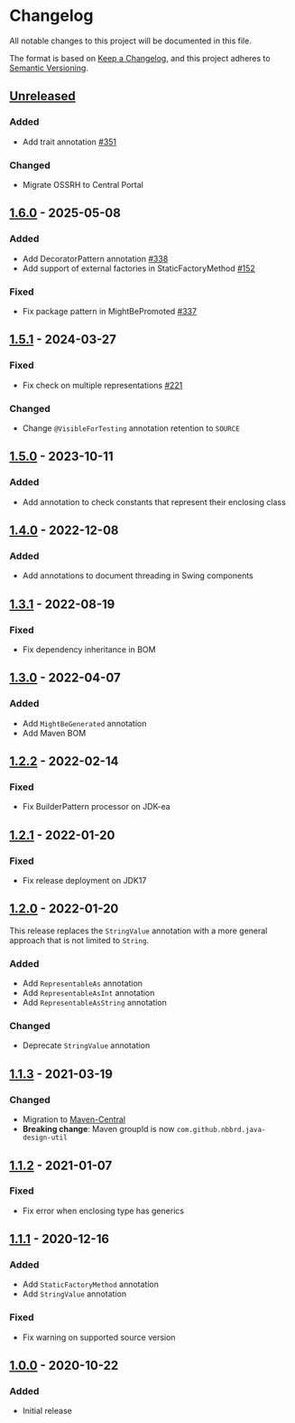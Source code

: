 # Changelog

All notable changes to this project will be documented in this file.

The format is based on [Keep a Changelog](https://keepachangelog.com/en/1.0.0/),
and this project adheres to [Semantic Versioning](https://semver.org/spec/v2.0.0.html).

## [Unreleased]

### Added

- Add trait annotation [#351](https://github.com/nbbrd/java-design-util/issues/351)

### Changed

- Migrate OSSRH to Central Portal

## [1.6.0] - 2025-05-08

### Added

- Add DecoratorPattern annotation [#338](https://github.com/nbbrd/java-design-util/issues/338)
- Add support of external factories in StaticFactoryMethod [#152](https://github.com/nbbrd/java-design-util/issues/152)

### Fixed

- Fix package pattern in MightBePromoted [#337](https://github.com/nbbrd/java-design-util/issues/337)

## [1.5.1] - 2024-03-27

### Fixed

- Fix check on multiple representations [#221](https://github.com/nbbrd/java-design-util/issues/221)

### Changed

- Change `@VisibleForTesting` annotation retention to `SOURCE`

## [1.5.0] - 2023-10-11

### Added

- Add annotation to check constants that represent their enclosing class

## [1.4.0] - 2022-12-08

### Added

- Add annotations to document threading in Swing components

## [1.3.1] - 2022-08-19

### Fixed

- Fix dependency inheritance in BOM

## [1.3.0] - 2022-04-07

### Added

- Add `MightBeGenerated` annotation
- Add Maven BOM

## [1.2.2] - 2022-02-14

### Fixed

- Fix BuilderPattern processor on JDK-ea

## [1.2.1] - 2022-01-20

### Fixed

- Fix release deployment on JDK17

## [1.2.0] - 2022-01-20

This release replaces the `StringValue` annotation with a more general approach that is not limited to `String`.

### Added

- Add `RepresentableAs` annotation
- Add `RepresentableAsInt` annotation
- Add `RepresentableAsString` annotation

### Changed

- Deprecate `StringValue` annotation

## [1.1.3] - 2021-03-19

### Changed

- Migration to [Maven-Central](https://search.maven.org/search?q=g:com.github.nbbrd.java-design-util)
- **Breaking change**: Maven groupId is now `com.github.nbbrd.java-design-util`

## [1.1.2] - 2021-01-07

### Fixed

- Fix error when enclosing type has generics

## [1.1.1] - 2020-12-16

### Added

- Add `StaticFactoryMethod` annotation
- Add `StringValue` annotation

### Fixed

- Fix warning on supported source version

## [1.0.0] - 2020-10-22

### Added

- Initial release

[Unreleased]: https://github.com/nbbrd/java-design-util/compare/v1.6.0...HEAD
[1.6.0]: https://github.com/nbbrd/java-design-util/compare/v1.5.1...v1.6.0
[1.5.1]: https://github.com/nbbrd/java-design-util/compare/v1.5.0...v1.5.1
[1.5.0]: https://github.com/nbbrd/java-design-util/compare/v1.4.0...v1.5.0
[1.4.0]: https://github.com/nbbrd/java-design-util/compare/v1.3.1...v1.4.0
[1.3.1]: https://github.com/nbbrd/java-design-util/compare/v1.3.0...v1.3.1
[1.3.0]: https://github.com/nbbrd/java-design-util/compare/v1.2.2...v1.3.0
[1.2.2]: https://github.com/nbbrd/java-design-util/compare/v1.2.1...v1.2.2
[1.2.1]: https://github.com/nbbrd/java-design-util/compare/v1.2.0...v1.2.1
[1.2.0]: https://github.com/nbbrd/java-design-util/compare/v1.1.3...v1.2.0
[1.1.3]: https://github.com/nbbrd/java-design-util/compare/v1.1.2...v1.1.3
[1.1.2]: https://github.com/nbbrd/java-design-util/compare/v1.1.1...v1.1.2
[1.1.1]: https://github.com/nbbrd/java-design-util/compare/v1.0.0...v1.1.1
[1.0.0]: https://github.com/nbbrd/java-design-util/releases/tag/v1.0.0
